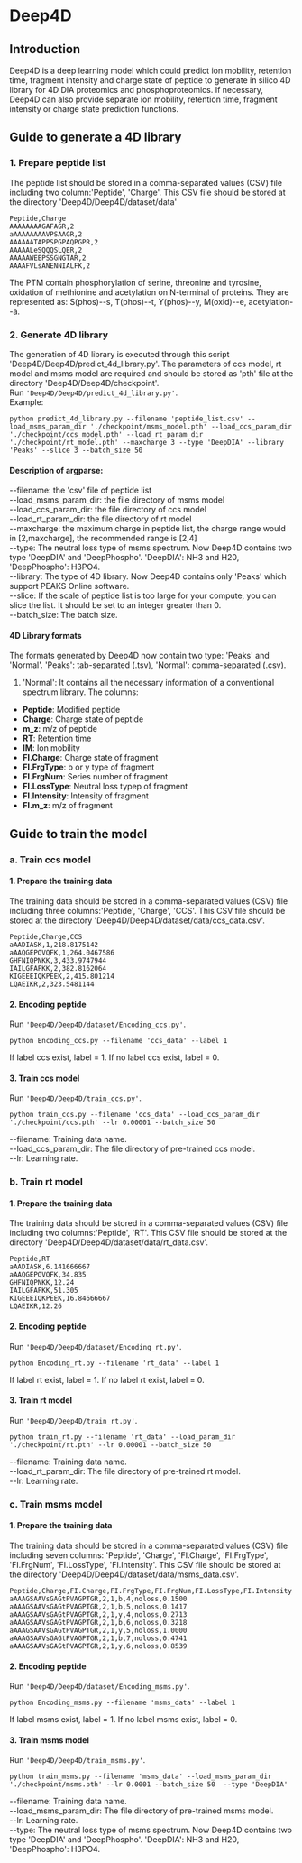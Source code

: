 # Deep4D
## Introduction
Deep4D is a deep learning model which could predict ion mobility, retention time, fragment intensity and charge state of peptide to generate in silico 4D library for 4D DIA proteomics and phosphoproteomics.
If necessary, Deep4D can also provide separate ion mobility, retention time, fragment intensity or charge state prediction functions.
## Guide to generate a 4D library 
### 1. Prepare peptide list
The peptide list should be stored in a comma-separated values (CSV) file including two column:'Peptide', 'Charge'. This CSV file should be stored at the directory 'Deep4D/Deep4D/dataset/data'
```
Peptide,Charge
AAAAAAAAGAFAGR,2
aAAAAAAAAVPSAAGR,2
AAAAAATAPPSPGPAQPGPR,2
AAAAALeSQQQSLQER,2
AAAAAWEEPSSGNGTAR,2
AAAAFVLsANENNIALFK,2
```
The PTM contain phosphorylation of serine, threonine and tyrosine, oxidation of methionine and acetylation on N-terminal of proteins. They are represented as: S(phos)--s, T(phos)--t, Y(phos)--y, M(oxid)--e, acetylation--a.

### 2. Generate 4D library
The generation of 4D library is executed through this script 'Deep4D/Deep4D/predict_4d_library.py'. The parameters of ccs model, rt model and msms model are required and should be stored as 'pth' file at the directory 'Deep4D/Deep4D/checkpoint'.   
Run `'Deep4D/Deep4D/predict_4d_library.py'`.  
Example:
```
python predict_4d_library.py --filename 'peptide_list.csv' --load_msms_param_dir './checkpoint/msms_model.pth' --load_ccs_param_dir './checkpoint/ccs_model.pth' --load_rt_param_dir './checkpoint/rt_model.pth' --maxcharge 3 --type 'DeepDIA' --library 'Peaks' --slice 3 --batch_size 50 
```
#### Description of argparse:  
--filename: the 'csv' file of peptide list  
--load_msms_param_dir: the file directory of msms model  
--load_ccs_param_dir: the file directory of ccs model  
--load_rt_param_dir: the file directory of rt model  
--maxcharge: the maximum charge in peptide list, the charge range would in [2,maxcharge], the recommended range is [2,4]  
--type: The neutral loss type of msms spectrum. Now Deep4D contains two type 'DeepDIA' and 'DeepPhospho'. 'DeepDIA': NH3 and H20, 'DeepPhospho': H3PO4.  
--library: The type of 4D library. Now Deep4D contains only 'Peaks' which support PEAKS Online software.    
--slice: If the scale of  peptide list is too large for your compute, you can slice the list. It should be set to an integer greater than 0.  
--batch_size: The batch size.  
#### 4D Library formats
The formats generated by Deep4D now contain two type: 'Peaks' and 'Normal'. 'Peaks': tab-separated (.tsv), 'Normal': comma-separated (.csv).   
1. 'Normal': It contains all the necessary information of a conventional spectrum library. The columns:
- **Peptide**: Modified peptide
- **Charge**: Charge state of peptide
- **m_z**: m/z of peptide
- **RT**: Retention time
- **IM**: Ion mobility
- **FI.Charge**: Charge state of fragment 
- **FI.FrgType**: b or y type of fragment
- **FI.FrgNum**: Series number of fragment
- **FI.LossType**: Neutral loss typep of fragment
- **FI.Intensity**: Intensity of fragment
- **FI.m_z**: m/z of fragment
## Guide to train the model
### a. Train ccs model  
#### 1. Prepare the training data
The training data should be stored in a comma-separated values (CSV) file including three columns:'Peptide', 'Charge', 'CCS'. This CSV file should be stored at the directory 'Deep4D/Deep4D/dataset/data/ccs_data.csv'.
```
Peptide,Charge,CCS
aAADIASK,1,218.8175142
aAAQGEPQVQFK,1,264.0467586
GHFNIQPNKK,3,433.9747944
IAILGFAFKK,2,382.8162064
KIGEEEIQKPEEK,2,415.801214
LQAEIKR,2,323.5481144
```
#### 2. Encoding peptide
Run `'Deep4D/Deep4D/dataset/Encoding_ccs.py'`. 
```
python Encoding_ccs.py --filename 'ccs_data' --label 1
```
If label ccs exist, label = 1. If no label ccs exist, label = 0.
#### 3. Train ccs model
Run `'Deep4D/Deep4D/train_ccs.py'`. 
```
python train_ccs.py --filename 'ccs_data' --load_ccs_param_dir './checkpoint/ccs.pth' --lr 0.00001 --batch_size 50
```
--filename: Training data name.  
--load_ccs_param_dir: The file directory of pre-trained ccs model.  
--lr: Learning rate.  
### b. Train rt model  
#### 1. Prepare the training data
The training data should be stored in a comma-separated values (CSV) file including two columns:'Peptide', 'RT'. This CSV file should be stored at the directory 'Deep4D/Deep4D/dataset/data/rt_data.csv'.
```
Peptide,RT
aAADIASK,6.141666667
aAAQGEPQVQFK,34.835
GHFNIQPNKK,12.24
IAILGFAFKK,51.305
KIGEEEIQKPEEK,16.84666667
LQAEIKR,12.26
```
#### 2. Encoding peptide
Run `'Deep4D/Deep4D/dataset/Encoding_rt.py'`. 
```
python Encoding_rt.py --filename 'rt_data' --label 1
```
If label rt exist, label = 1. If no label rt exist, label = 0.
#### 3. Train rt model
Run `'Deep4D/Deep4D/train_rt.py'`. 
```
python train_rt.py --filename 'rt_data' --load_param_dir './checkpoint/rt.pth' --lr 0.00001 --batch_size 50
```
--filename: Training data name.  
--load_rt_param_dir: The file directory of pre-trained rt model.  
--lr: Learning rate.  
### c. Train msms model  
#### 1. Prepare the training data
The training data should be stored in a comma-separated values (CSV) file including seven columns: 'Peptide', 'Charge', 'FI.Charge', 'FI.FrgType', 'FI.FrgNum', 'FI.LossType', 'FI.Intensity'. This CSV file should be stored at the directory 'Deep4D/Deep4D/dataset/data/msms_data.csv'.
```
Peptide,Charge,FI.Charge,FI.FrgType,FI.FrgNum,FI.LossType,FI.Intensity
aAAAGSAAVsGAGtPVAGPTGR,2,1,b,4,noloss,0.1500
aAAAGSAAVsGAGtPVAGPTGR,2,1,b,5,noloss,0.1417
aAAAGSAAVsGAGtPVAGPTGR,2,1,y,4,noloss,0.2713
aAAAGSAAVsGAGtPVAGPTGR,2,1,b,6,noloss,0.3218
aAAAGSAAVsGAGtPVAGPTGR,2,1,y,5,noloss,1.0000
aAAAGSAAVsGAGtPVAGPTGR,2,1,b,7,noloss,0.4741
aAAAGSAAVsGAGtPVAGPTGR,2,1,y,6,noloss,0.8539
```
#### 2. Encoding peptide
Run `'Deep4D/Deep4D/dataset/Encoding_msms.py'`. 
```
python Encoding_msms.py --filename 'msms_data' --label 1
```
If label msms exist, label = 1. If no label msms exist, label = 0.
#### 3. Train msms model
Run `'Deep4D/Deep4D/train_msms.py'`. 
```
python train_msms.py --filename 'msms_data' --load_msms_param_dir './checkpoint/msms.pth' --lr 0.0001 --batch_size 50  --type 'DeepDIA'
```
--filename: Training data name.  
--load_msms_param_dir: The file directory of pre-trained msms model.  
--lr: Learning rate.  
--type: The neutral loss type of msms spectrum. Now Deep4D contains two type 'DeepDIA' and 'DeepPhospho'. 'DeepDIA': NH3 and H20, 'DeepPhospho': H3PO4.
